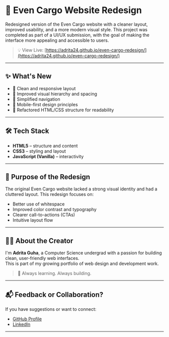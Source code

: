 # 🚛 Even Cargo Website Redesign

Redesigned version of the Even Cargo website with a cleaner layout, improved usability, and a more modern visual style. This project was completed as part of a UI/UX submission, with the goal of making the interface more appealing and accessible to users.

> 💡 View Live: [https://adrita24.github.io/even-cargo-redesign/](https://adrita24.github.io/even-cargo-redesign/)

---

## ✨ What's New

- 🔹 Clean and responsive layout
- 🔹 Improved visual hierarchy and spacing
- 🔹 Simplified navigation
- 🔹 Mobile-first design principles
- 🔹 Refactored HTML/CSS structure for readability

---

## 🛠️ Tech Stack

- **HTML5** – structure and content
- **CSS3** – styling and layout
- **JavaScript (Vanilla)** – interactivity

---

## 🎯 Purpose of the Redesign

The original Even Cargo website lacked a strong visual identity and had a cluttered layout. This redesign focuses on:

- Better use of whitespace
- Improved color contrast and typography
- Clearer call-to-actions (CTAs)
- Intuitive layout flow

---

## 🙋‍♀️ About the Creator

I'm **Adrita Guha**, a Computer Science undergrad with a passion for building clean, user-friendly web interfaces.  
This is part of my growing portfolio of web design and development work.

> 🚀 Always learning. Always building.

---

## 📬 Feedback or Collaboration?

If you have suggestions or want to connect:
- [GitHub Profile](https://github.com/adrita24)
- [LinkedIn](https://www.linkedin.com/in/adrita-guha-16a5382b6?lipi=urn%3Ali%3Apage%3Ad_flagship3_profile_view_base_contact_details%3BII6ZQTuHQU2%2BPbQNvZwQJw%3D%3D)

---

